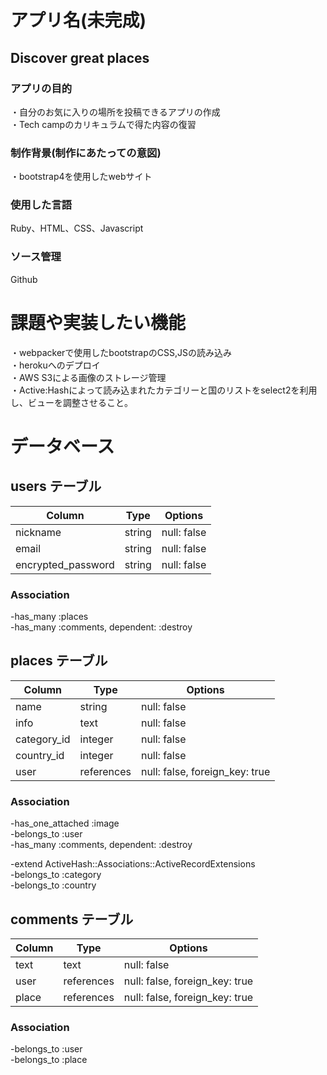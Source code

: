 # アプリ名(未完成)

## Discover great places

### アプリの目的
・自分のお気に入りの場所を投稿できるアプリの作成  
・Tech campのカリキュラムで得た内容の復習

### 制作背景(制作にあたっての意図)
・bootstrap4を使用したwebサイト

### 使用した言語
Ruby、HTML、CSS、Javascript

### ソース管理
Github

# 課題や実装したい機能
・webpackerで使用したbootstrapのCSS,JSの読み込み  
・herokuへのデプロイ  
・AWS S3による画像のストレージ管理  
・Active:Hashによって読み込まれたカテゴリーと国のリストをselect2を利用し、ビューを調整させること。

# データベース

## users テーブル

| Column   | Type   | Options     |
| -------- | ------ | ----------- |
| nickname | string | null: false |
| email    | string | null: false |
| encrypted_password | string | null: false |

### Association

-has_many :places  
-has_many :comments, dependent: :destroy

## places テーブル

| Column   | Type   | Options     |
| -------- | ------ | ----------- |
| name | string | null: false |
| info | text | null: false |
| category_id | integer | null: false |
| country_id | integer | null: false |
| user   | references | null: false, foreign_key: true |

### Association

-has_one_attached :image  
-belongs_to :user  
-has_many :comments, dependent: :destroy

-extend ActiveHash::Associations::ActiveRecordExtensions  
  -belongs_to :category  
  -belongs_to :country

## comments テーブル
| Column   | Type   | Options     |
| -------- | ------ | ----------- |
| text | text | null: false |
| user   | references | null: false, foreign_key: true |
| place   | references | null: false, foreign_key: true |

### Association

-belongs_to :user  
-belongs_to :place